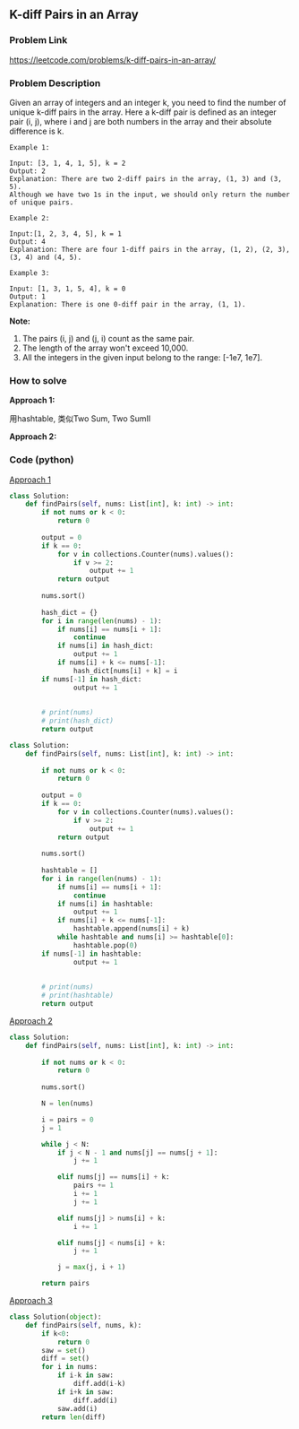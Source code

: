 ## K-diff Pairs in an Array

### Problem Link

https://leetcode.com/problems/k-diff-pairs-in-an-array/

### Problem Description 

Given an array of integers and an integer k, you need to find the number of unique k-diff pairs in the array. Here a k-diff pair is defined as an integer pair (i, j), where i and j are both numbers in the array and their absolute difference is k.


```
Example 1: 

Input: [3, 1, 4, 1, 5], k = 2
Output: 2
Explanation: There are two 2-diff pairs in the array, (1, 3) and (3, 5).
Although we have two 1s in the input, we should only return the number of unique pairs.

```

```
Example 2: 

Input:[1, 2, 3, 4, 5], k = 1
Output: 4
Explanation: There are four 1-diff pairs in the array, (1, 2), (2, 3), (3, 4) and (4, 5).

```

```
Example 3: 

Input: [1, 3, 1, 5, 4], k = 0
Output: 1
Explanation: There is one 0-diff pair in the array, (1, 1).

```

**Note:**

1. The pairs (i, j) and (j, i) count as the same pair.
2. The length of the array won't exceed 10,000.
3. All the integers in the given input belong to the range: [-1e7, 1e7].

### How to solve 

**Approach 1:** 

用hashtable, 类似Two Sum, Two SumII

**Approach 2:** 




### Code (python)

[Approach 1](https://github.com/yanray/leetcode/blob/master/problems/0532Kdiff_Pairs_in_an_Array/0532Kdiff_Pairs_in_an_Array1.py)

```python
class Solution:
    def findPairs(self, nums: List[int], k: int) -> int:
        if not nums or k < 0:
            return 0
        
        output = 0
        if k == 0:
            for v in collections.Counter(nums).values():
                if v >= 2:
                    output += 1
            return output
        
        nums.sort()
        
        hash_dict = {}
        for i in range(len(nums) - 1):
            if nums[i] == nums[i + 1]:
                continue
            if nums[i] in hash_dict:
                output += 1
            if nums[i] + k <= nums[-1]:
                hash_dict[nums[i] + k] = i
        if nums[-1] in hash_dict:
                output += 1
        
                
        # print(nums)
        # print(hash_dict)
        return output
```

```python
class Solution:
    def findPairs(self, nums: List[int], k: int) -> int:
        
        if not nums or k < 0:
            return 0
        
        output = 0
        if k == 0:
            for v in collections.Counter(nums).values():
                if v >= 2:
                    output += 1
            return output
        
        nums.sort()
        
        hashtable = []
        for i in range(len(nums) - 1):
            if nums[i] == nums[i + 1]:
                continue
            if nums[i] in hashtable:
                output += 1
            if nums[i] + k <= nums[-1]:
                hashtable.append(nums[i] + k)
            while hashtable and nums[i] >= hashtable[0]:
                hashtable.pop(0)
        if nums[-1] in hashtable:
                output += 1
        
                
        # print(nums)
        # print(hashtable)
        return output
```


[Approach 2](https://github.com/yanray/leetcode/blob/master/problems/0532Kdiff_Pairs_in_an_Array/0532Kdiff_Pairs_in_an_Array2.py)

```python
class Solution:
    def findPairs(self, nums: List[int], k: int) -> int: 
        
        if not nums or k < 0:
            return 0
        
        nums.sort()

        N = len(nums)

        i = pairs = 0
        j = 1

        while j < N:
            if j < N - 1 and nums[j] == nums[j + 1]:
                j += 1

            elif nums[j] == nums[i] + k:
                pairs += 1
                i += 1
                j += 1

            elif nums[j] > nums[i] + k:
                i += 1

            elif nums[j] < nums[i] + k:
                j += 1

            j = max(j, i + 1)

        return pairs
```

[Approach 3](https://github.com/yanray/leetcode/blob/master/problems/0532Kdiff_Pairs_in_an_Array/0532Kdiff_Pairs_in_an_Array3.py)

```python
class Solution(object):
    def findPairs(self, nums, k):
        if k<0:
            return 0
        saw = set()
        diff = set()
        for i in nums:
            if i-k in saw:
                diff.add(i-k)
            if i+k in saw:
                diff.add(i)
            saw.add(i)
        return len(diff)
```